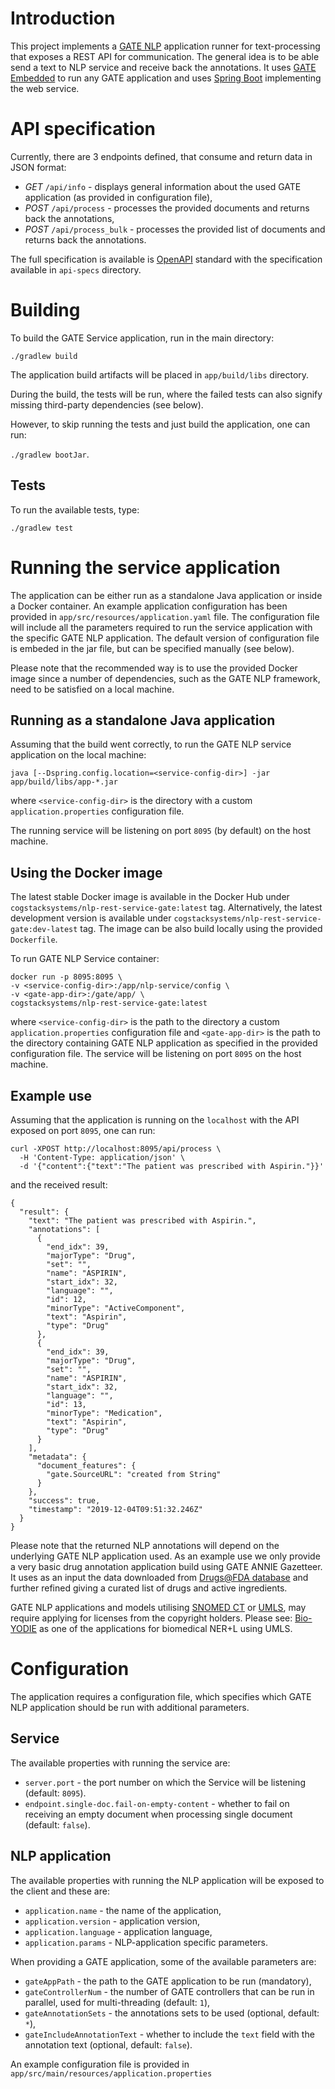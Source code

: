 # Introduction

This project implements a [GATE NLP](https://gate.ac.uk/) application runner for text-processing that exposes a REST API for communication. The general idea is to be able send a text to NLP service and receive back the annotations. It uses [GATE Embedded](https://gate.ac.uk/family/embedded.html) to run any GATE application and uses [Spring Boot](https://spring.io/projects/spring-boot) implementing the web service.


# API specification

Currently, there are 3 endpoints defined, that consume and return data in JSON format:
- *GET* `/api/info` - displays general information about the used GATE application (as provided in configuration file),
- *POST* `/api/process` - processes the provided documents and returns back the annotations,
- *POST* `/api/process_bulk` - processes the provided list of documents and returns back the annotations.

The full specification is available is [OpenAPI](https://www.openapis.org/) standard with the specification available in `api-specs` directory.


# Building
To build the GATE Service application, run in the main directory:

`./gradlew build`

The application build artifacts will be placed in `app/build/libs` directory.

During the build, the tests will be run, where the failed tests can also signify missing third-party dependencies (see below). 

However, to skip running the tests and just build the application, one can run:

`./gradlew bootJar`.

## Tests
To run the available tests, type:

`./gradlew test`


# Running the service application
The application can be either run as a standalone Java application or inside a Docker container. An example application configuration has been provided in `app/src/resources/application.yaml` file. The configuration file will include all the parameters required to run the service application with the specific GATE NLP application. The default version of configuration file is embeded in the jar file, but can be specified manually (see below).

Please note that the recommended way is to use the provided Docker image since a number of dependencies, such as the GATE NLP framework, need to be satisfied on a local machine.

## Running as a standalone Java application
Assuming that the build went correctly, to run the GATE NLP service application on the local machine:

`java [--Dspring.config.location=<service-config-dir>] -jar app/build/libs/app-*.jar`

where `<service-config-dir>` is the directory with a custom `application.properties` configuration file.

The running service will be listening on port `8095` (by default) on the host machine. 

## Using the Docker image
The latest stable Docker image is available in the Docker Hub under `cogstacksystems/nlp-rest-service-gate:latest` tag. Alternatively, the latest development version is available under `cogstacksystems/nlp-rest-service-gate:dev-latest` tag. The image can be also build locally using the provided `Dockerfile`.

To run GATE NLP Service container:

```
docker run -p 8095:8095 \
-v <service-config-dir>:/app/nlp-service/config \
-v <gate-app-dir>:/gate/app/ \
cogstacksystems/nlp-rest-service-gate:latest
```
where `<service-config-dir>` is the path to the directory a custom `application.properties` configuration file and `<gate-app-dir>` is the path to the directory containing GATE NLP application as specified in the provided configuration file. The service will be listening on port `8095` on the host machine.

## Example use
Assuming that the application is running on the `localhost` with the API exposed on port `8095`, one can run:
```
curl -XPOST http://localhost:8095/api/process \
  -H 'Content-Type: application/json' \
  -d '{"content":{"text":"The patient was prescribed with Aspirin."}}'
```

and the received result:
```
{
  "result": {
    "text": "The patient was prescribed with Aspirin.",
    "annotations": [
      {
        "end_idx": 39,
        "majorType": "Drug",
        "set": "",
        "name": "ASPIRIN",
        "start_idx": 32,
        "language": "",
        "id": 12,
        "minorType": "ActiveComponent",
        "text": "Aspirin",
        "type": "Drug"
      },
      {
        "end_idx": 39,
        "majorType": "Drug",
        "set": "",
        "name": "ASPIRIN",
        "start_idx": 32,
        "language": "",
        "id": 13,
        "minorType": "Medication",
        "text": "Aspirin",
        "type": "Drug"
      }
    ],
    "metadata": {
      "document_features": {
        "gate.SourceURL": "created from String"
      }
    },
    "success": true,
    "timestamp": "2019-12-04T09:51:32.246Z"
  }
}
```
Please note that the returned NLP annotations will depend on the underlying GATE NLP application used. As an example use we only provide a very basic drug annotation application build using GATE ANNIE Gazetteer. It uses as an input the data downloaded from [Drugs@FDA database](https://www.accessdata.fda.gov/scripts/cder/daf/) and further refined giving a curated list of drugs and active ingredients. 

GATE NLP applications and models utilising [SNOMED CT](https://www.england.nhs.uk/digitaltechnology/digital-primary-care/snomed-ct/) or [UMLS](https://www.nlm.nih.gov/research/umls/index.html), may require applying for licenses from the copyright holders. Please see: [Bio-YODIE](https://github.com/GateNLP/Bio-YODIE) as one of the applications for biomedical NER+L using UMLS.


# Configuration

The application requires a configuration file, which specifies which GATE NLP application should be run with additional parameters. 

## Service
The available properties with running the service are:
- `server.port` - the port number on which the Service will be listening (default: `8095`).
- `endpoint.single-doc.fail-on-empty-content` - whether to fail on receiving an empty document when processing single document (default: `false`).

## NLP application
The available properties with running the NLP application will be exposed to the client and these are:
- `application.name` - the name of the application,
- `application.version` - application version,
- `application.language` - application language,
- `application.params` - NLP-application specific parameters.

When providing a GATE application, some of the available parameters are:
- `gateAppPath` - the path to the GATE application to be run (mandatory),
- `gateControllerNum` - the number of GATE controllers that can be run in parallel, used for multi-threading (default: `1`),
- `gateAnnotationSets` - the annotations sets to be used (optional, default: `*`),
- `gateIncludeAnnotationText` - whether to include the `text` field with the annotation text (optional, default: `false`).

An example configuration file is provided in `app/src/main/resources/application.properties`
